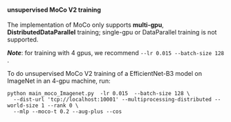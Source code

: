 

#### unsupervised MoCo V2 training

The implementation of MoCo only supports **multi-gpu**, **DistributedDataParallel** training; single-gpu or DataParallel training is not supported.


***Note***: for training with 4 gpus, we recommend `--lr 0.015 --batch-size 128` . 

To do unsupervised MoCo V2 training of a EfficientNet-B3 model on ImageNet in an 4-gpu machine, run:
```
python main_moco_Imagenet.py  -lr 0.015  --batch-size 128 \
  --dist-url 'tcp://localhost:10001' --multiprocessing-distributed --world-size 1 --rank 0 \
  --mlp --moco-t 0.2 --aug-plus --cos
```

